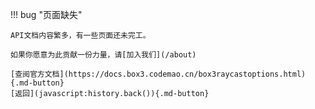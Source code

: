 !!! bug "页面缺失"

    API文档内容繁多，有一些页面还未完工。

    如果你愿意为此贡献一份力量，请[加入我们](/about)

    [查阅官方文档](https://docs.box3.codemao.cn/box3raycastoptions.html){.md-button}
    [返回](javascript:history.back()){.md-button}

